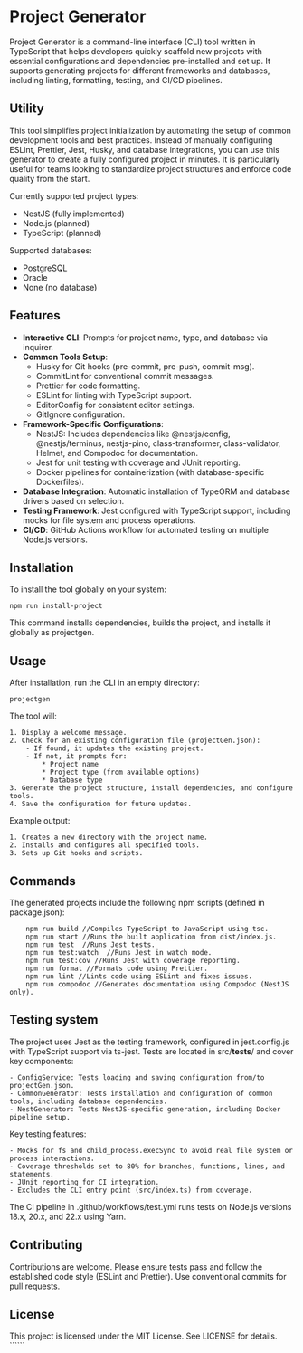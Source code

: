 # Project Generator

Project Generator is a command-line interface (CLI) tool written in TypeScript that helps developers quickly scaffold new projects with essential configurations and dependencies pre-installed and set up. It supports generating projects for different frameworks and databases, including linting, formatting, testing, and CI/CD pipelines.

## Utility

This tool simplifies project initialization by automating the setup of common development tools and best practices. Instead of manually configuring ESLint, Prettier, Jest, Husky, and database integrations, you can use this generator to create a fully configured project in minutes. It is particularly useful for teams looking to standardize project structures and enforce code quality from the start.

Currently supported project types:
- NestJS (fully implemented)
- Node.js (planned)
- TypeScript (planned)

Supported databases:
- PostgreSQL
- Oracle
- None (no database)

## Features

- **Interactive CLI**: Prompts for project name, type, and database via inquirer.
- **Common Tools Setup**:
  - Husky for Git hooks (pre-commit, pre-push, commit-msg).
  - CommitLint for conventional commit messages.
  - Prettier for code formatting.
  - ESLint for linting with TypeScript support.
  - EditorConfig for consistent editor settings.
  - GitIgnore configuration.
- **Framework-Specific Configurations**:
  - NestJS: Includes dependencies like @nestjs/config, @nestjs/terminus, nestjs-pino, class-transformer, class-validator, Helmet, and Compodoc for documentation.
  - Jest for unit testing with coverage and JUnit reporting.
  - Docker pipelines for containerization (with database-specific Dockerfiles).
- **Database Integration**: Automatic installation of TypeORM and database drivers based on selection.
- **Testing Framework**: Jest configured with TypeScript support, including mocks for file system and process operations.
- **CI/CD**: GitHub Actions workflow for automated testing on multiple Node.js versions.

## Installation

To install the tool globally on your system:

```shell
npm run install-project
```

This command installs dependencies, builds the project, and installs it globally as projectgen.

## Usage

After installation, run the CLI in an empty directory:

```shell
projectgen
```

The tool will:

    1. Display a welcome message.
    2. Check for an existing configuration file (projectGen.json):
        - If found, it updates the existing project.
        - If not, it prompts for:
            * Project name
            * Project type (from available options)
            * Database type
    3. Generate the project structure, install dependencies, and configure tools.
    4. Save the configuration for future updates.

Example output:

    1. Creates a new directory with the project name.
    2. Installs and configures all specified tools.
    3. Sets up Git hooks and scripts.

## Commands
The generated projects include the following npm scripts (defined in package.json):

```shell
    npm run build //Compiles TypeScript to JavaScript using tsc.
    npm run start //Runs the built application from dist/index.js.
    npm run test  //Runs Jest tests.
    npm run test:watch  //Runs Jest in watch mode.
    npm run test:cov //Runs Jest with coverage reporting.
    npm run format //Formats code using Prettier.
    npm run lint //Lints code using ESLint and fixes issues.
    npm run compodoc //Generates documentation using Compodoc (NestJS only).
```

## Testing system

The project uses Jest as the testing framework, configured in jest.config.js with TypeScript support via ts-jest. Tests are located in src/__tests__/ and cover key components:

    - ConfigService: Tests loading and saving configuration from/to projectGen.json.
    - CommonGenerator: Tests installation and configuration of common tools, including database dependencies.
    - NestGenerator: Tests NestJS-specific generation, including Docker pipeline setup.

Key testing features:

    - Mocks for fs and child_process.execSync to avoid real file system or process interactions.
    - Coverage thresholds set to 80% for branches, functions, lines, and statements.
    - JUnit reporting for CI integration.
    - Excludes the CLI entry point (src/index.ts) from coverage.

The CI pipeline in .github/workflows/test.yml runs tests on Node.js versions 18.x, 20.x, and 22.x using Yarn.

## Contributing
Contributions are welcome. Please ensure tests pass and follow the established code style (ESLint and Prettier). Use conventional commits for pull requests.

## License
This project is licensed under the MIT License. See LICENSE for details. ``````
